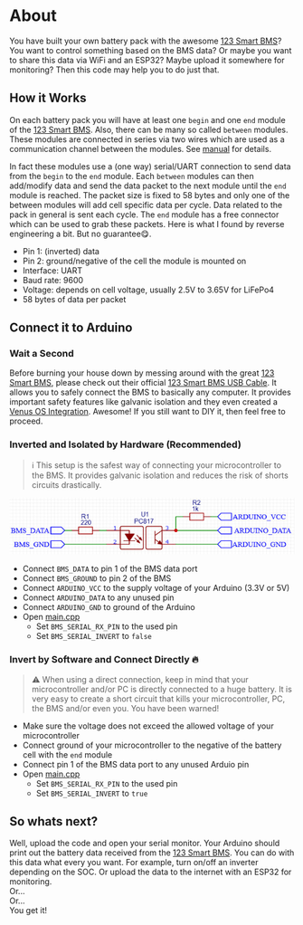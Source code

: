 # About

You have built your own battery pack with the awesome [123 Smart BMS]?
You want to control something based on the BMS data?
Or maybe you want to share this data via WiFi and an ESP32?
Maybe upload it somewhere for monitoring?
Then this code may help you to do just that.

## How it Works

On each battery pack you will have at least one `begin` and one `end` module of the [123 Smart BMS].
Also, there can be many so called `between` modules.
These modules are connected in series via two wires which are used as a communication channel between the modules.
See [manual] for details.

In fact these modules use a (one way) serial/UART connection to send data from the `begin` to the `end` module.
Each `between` modules can then add/modify data and send the data packet to the next module until the `end` module is reached.
The packet size is fixed to 58 bytes and only one of the between modules will add cell specific data per cycle.
Data related to the pack in general is sent each cycle.
The `end` module has a free connector which can be used to grab these packets.
Here is what I found by reverse engineering a bit.
But no guarantee😋.

-  Pin 1: (inverted) data
-  Pin 2: ground/negative of the cell the module is mounted on
-  Interface: UART
-  Baud rate: 9600
-  Voltage: depends on cell voltage, usually 2.5V to 3.65V for LiFePo4
-  58 bytes of data per packet

## Connect it to Arduino

### Wait a Second

Before burning your house down by messing around with the great [123 Smart BMS], please check out their official [123 Smart BMS USB Cable].
It allows you to safely connect the BMS to basically any computer.
It provides important safety features like galvanic isolation and they even created a [Venus OS Integration].
Awesome!
If you still want to DIY it, then feel free to proceed.

### Inverted and Isolated by Hardware (Recommended)

> :information_source: This setup is the safest way of connecting your microcontroller to the BMS.
> It provides galvanic isolation and reduces the risk of shorts circuits drastically.

![Schema](schema.jpg)

-  Connect `BMS_DATA` to pin 1 of the BMS data port
-  Connect `BMS_GROUND` to pin 2 of the BMS
-  Connect `ARDUINO_VCC` to the supply voltage of your Arduino (3.3V or 5V)
-  Connect `ARDUINO_DATA` to any unused pin
-  Connect `ARDUINO_GND` to ground of the Arduino
-  Open [main.cpp](./src/main.cpp)
   -  Set `BMS_SERIAL_RX_PIN` to the used pin
   -  Set `BMS_SERIAL_INVERT` to `false`

### Invert by Software and Connect Directly 🔥

> :warning: When using a direct connection, keep in mind that your microcontroller and/or PC is directly connected to a huge battery.
> It is very easy to create a short circuit that kills your microcontroller, PC, the BMS and/or even you.
> You have been warned!

-  Make sure the voltage does not exceed the allowed voltage of your microcontroller
-  Connect ground of your microcontroller to the negative of the battery cell with the `end` module
-  Connect pin 1 of the BMS data port to any unused Arduio pin
-  Open [main.cpp](./src/main.cpp)
   -  Set `BMS_SERIAL_RX_PIN` to the used pin
   -  Set `BMS_SERIAL_INVERT` to `true`

## So whats next?

Well, upload the code and open your serial monitor.
Your Arduino should print out the battery data received from the [123 Smart BMS].
You can do with this data what every you want.
For example, turn on/off an inverter depending on the SOC.
Or upload the data to the internet with an ESP32 for monitoring.<br>
Or...<br>
Or...<br>
You get it!<br>

<!-- References -->

[123 Smart BMS]: https://123electric.eu/products/123smartbms-gen3/
[123 Smart BMS USB Cable]: https://123electric.eu/products/123smartbms-to-usb/
[Venus OS Integration]: https://github.com/123electric/123SmartBMS-Venus
[manual]: https://123electric.eu/downloads/123smartbms/123SmartBMS_gen3_manual.pdf
